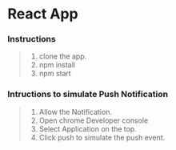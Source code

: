 # React App

### Instructions

> 1. clone the app.
> 2. npm install
> 3. npm start

### Intructions to simulate Push Notification
 > 1. Allow the Notification.
 > 2. Open chrome Developer console
 > 3. Select Application on the top.
 > 4. Click push to simulate the push event.
